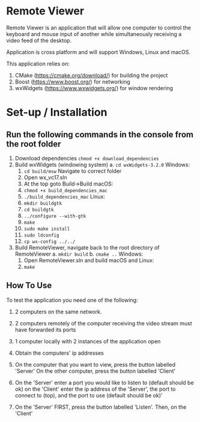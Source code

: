 Remote Viewer
=============

Remote Viewer is an application that will allow
one computer to control the keyboard and mouse input
of another while simultaneously receiving a video feed
of the desktop. 

Application is cross platform and will support Windows, Linux and macOS.

This application relies on:
  1. CMake (https://cmake.org/download/) for building the project
  2. Boost (https://www.boost.org/) for networking
  3. wxWidgets (https://www.wxwidgets.org/) for window rendering

# Set-up / Installation
## Run the following commands in the console from the root folder
1. Download dependencies `chmod +x download_dependencies`
2. Build wxWidgets (windowing system)
  a. `cd wxWidgets-3.2.0`
  Windows:
    1. `cd build/msw` Navigate to correct folder
    2. Open wx_vc17.sln
    3. At the top goto Build->Build
  macOS:
    1. `chmod +x build_dependencies_mac`
    2. `./build_dependencies_mac`
  Linux:
    1. `mkdir buildgtk`
    2. `cd buildgtk`
    3. `../configure --with-gtk`
    4. `make`
    5. `sudo make install`
    6. `sudo ldconfig`
    7. `cp wx-config ../../`
3. Build RemoteViewer, navigate back to the root directory of RemoteViewer
  a. `mkdir build`
  b. `cmake ..`
  Windows:
    1. Open RemoteViewer.sln and build
  macOS and Linux:
    1. `make`
    
## How To Use
To test the application you need one of the following:
  1. 2 computers on the same network.
  2. 2 computers remotely of the computer receiving the video stream must have forwarded its ports
  3. 1 computer locally with 2 instances of the application open
 
1. Obtain the computers' ip addresses 
2. On the computer that you want to view, press the button labelled 'Server'
   On the other computer, press the button labelled 'Client'
3. On the 'Server' enter a port you would like to listen to (default should be ok)
   on the 'Client' enter the ip address of the 'Server', the port to connect to (top), and the port to use (default should be ok)'
4. On the 'Server' FIRST, press the button labelled 'Listen'. Then, on the 'Client' 
